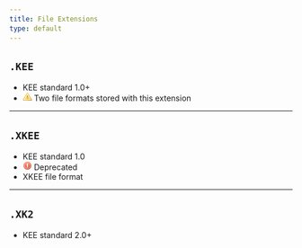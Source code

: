 ```yaml
---
title: File Extensions
type: default
---
```


## `.KEE`
- KEE standard 1.0+
- <img src="../img/icons/error.png"> <page-link href="/wiki/File_Formats/KEE">Two file formats</page-link> stored with this extension

---

## `.XKEE`
- KEE standard 1.0
- <img src="../img/icons/exclamation.png"> Deprecated
- <page-link href="/wiki/File_Formats/XKEE">XKEE file format</page-link>

---

## `.XK2`
- KEE standard 2.0+
